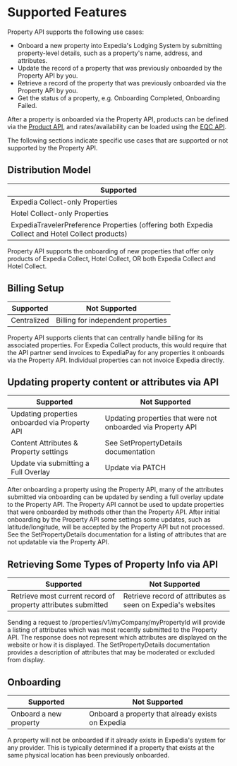 # Supported Features

Property API supports the following use cases:

- Onboard a new property into Expedia's Lodging System by submitting property-level details, such as a property's name, address, and attributes.
- Update the record of a property that was previously onboarded by the Property API by you.
- Retrieve a record of the property that was previously onboarded via the Property API by you.
- Get the status of a property, e.g. Onboarding Completed, Onboarding Failed.

After a property is onboarded via the Property API, products can be defined via the [Product API](../product-api/quick-start.html), and rates/availability can be loaded using the [EQC API](/apis/availability-rates-restrictions-booking-and-reservations/eqc-api/reference.html).

The following sections indicate specific use cases that are supported or not supported by the Property API.

## Distribution Model

| Supported |
| --------- |
| Expedia Collect-only Properties |
| Hotel Collect-only Properties |
| ExpediaTravelerPreference Properties (offering both Expedia Collect and Hotel Collect products) |

Property API supports the onboarding of new properties that offer only products of Expedia Collect, Hotel Collect, OR both Expedia Collect and Hotel Collect.

## Billing Setup

| Supported   | Not Supported |
| ---------   | ------------- |
| Centralized | Billing for independent properties |

Property API supports clients that can centrally handle billing for its associated properties.  For Expedia Collect products, this would require that the API partner send invoices to ExpediaPay for any properties it onboards via the Property API.  Individual properties can not invoice Expedia directly.

## Updating property content or attributes via API

| Supported            | Not Supported |
| ---------            | ------------- |
| Updating properties onboarded via Property API | Updating properties that were not onboarded via Property API |
| Content Attributes & Property settings         | See SetPropertyDetails documentation |
| Update via submitting a Full Overlay           | Update via PATCH         |

After onboarding a property using the Property API, many of the attributes submitted via onboarding can be updated by sending a full overlay update to the Property API.  The Property API cannot be used to update properties that were onboarded by methods other than the Property API.  After initial onboarding by the Property API some settings some updates, such as latitude/longitude, will be accepted by the Property API but not processed.  See the SetPropertyDetails documentation for a listing of attributes that are not updatable via the Property API.

## Retrieving Some Types of Property Info via API

| Supported | Not Supported |
| --------- | ------------- |
| Retrieve most current record of property attributes submitted | Retrieve record of attributes as seen on Expedia's websites |

Sending a request to /properties/v1/myCompany/myPropertyId will provide a listing of attributes which was most recently submitted to the Property API.  The response does not represent which attributes are displayed on the website or how it is displayed.  The SetPropertyDetails documentation provides a description of attributes that may be moderated or excluded from display.


## Onboarding

| Supported | Not Supported |
| --------- | ------------- |
| Onboard a new property | Onboard a property that already exists on Expedia |

A property will not be onboarded if it already exists in Expedia's system for any provider.  This is typically determined if a property that exists at the same physical location has been previously onboarded.
